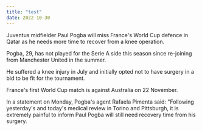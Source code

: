 ```yaml
---
title: "test"
date: 2022-10-30
---
```


Juventus midfielder Paul Pogba will miss France's World Cup defence in Qatar as he needs more time to recover from a knee operation.

Pogba, 29, has not played for the Serie A side this season since re-joining from Manchester United in the summer.

He suffered a knee injury in July and initially opted not to have surgery in a bid to be fit for the tournament.

France's first World Cup match is against Australia on 22 November.

In a statement on Monday, Pogba's agent Rafaela Pimenta said: "Following yesterday's and today's medical review in Torino and Pittsburgh, it is extremely painful to inform Paul Pogba will still need recovery time from his surgery.
